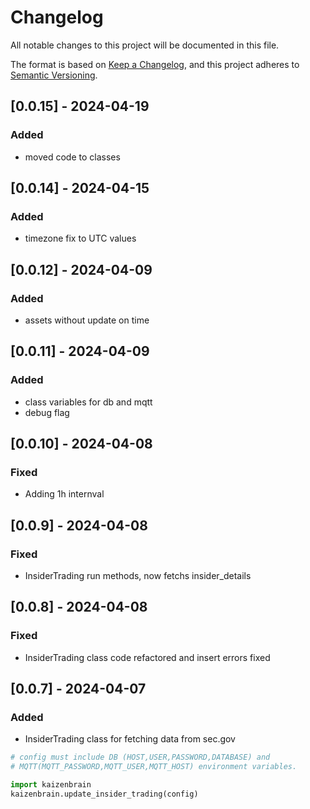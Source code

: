 # Changelog
All notable changes to this project will be documented in this file.

The format is based on [Keep a Changelog](https://keepachangelog.com/en/1.0.0/),
and this project adheres to [Semantic Versioning](https://semver.org/spec/v2.0.0.html).

## [0.0.15] - 2024-04-19
### Added
- moved code to classes

## [0.0.14] - 2024-04-15
### Added
- timezone fix to UTC values

## [0.0.12] - 2024-04-09
### Added
- assets without update on time

## [0.0.11] - 2024-04-09
### Added
- class variables for db and mqtt
- debug flag

## [0.0.10] - 2024-04-08
### Fixed
- Adding 1h internval

## [0.0.9] - 2024-04-08
### Fixed
- InsiderTrading run methods, now fetchs insider_details

## [0.0.8] - 2024-04-08
### Fixed
- InsiderTrading class code refactored and insert errors fixed

## [0.0.7] - 2024-04-07
### Added
- InsiderTrading class for fetching data from sec.gov
```python
# config must include DB (HOST,USER,PASSWORD,DATABASE) and
# MQTT(MQTT_PASSWORD,MQTT_USER,MQTT_HOST) environment variables.

import kaizenbrain
kaizenbrain.update_insider_trading(config)
```



